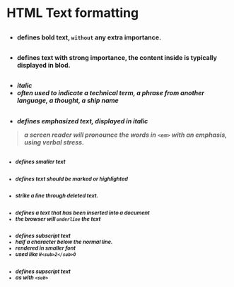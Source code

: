 # HTML Text formatting

## <b>

- defines bold text, `without` any extra importance.

## <strong>

- defines text with strong importance, the content inside is typically displayed in blod.

## <i>

- italic
- often used to indicate a technical term, a phrase from another language, a thought, a ship name

## <em>

- defines emphasized text, displayed in italic

> a screen reader will pronounce the words in `<em>` with an emphasis, using verbal stress.

## <small>

- defines smaller text

## <mark>

- defines text should be marked or highlighted

## <del>

- strike a line through deleted text.

## <ins>

- defines a text that has been inserted into a document
- the browser will `underline` the text

## <sub>

- defines subscript text
- half a character below the normal line.
- rendered in smaller font
- used like `H<sub>2</sub>O`

## <sup>

- defines supscript text
- as with `<sub>`
